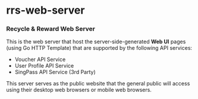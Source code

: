 # rrs-web-server
### Recycle &amp; Reward Web Server
This is the web server that host the server-side-generated **Web UI** pages (using Go HTTP Template) that are supported by the following API services:
- Voucher API Service
- User Profile API Service
- SingPass API Service (3rd Party)

This server serves as the public website that the general public will access using their desktop web browsers or mobile web browsers. 
